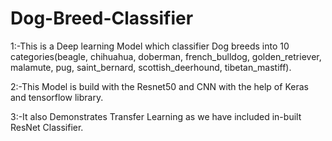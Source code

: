 # Dog-Breed-Classifier

1:-This is a Deep learning Model which classifier Dog breeds into 10 categories(beagle, chihuahua, doberman,
french_bulldog, golden_retriever, malamute, pug, saint_bernard, scottish_deerhound,
tibetan_mastiff).

2:-This Model is build with the Resnet50 and CNN with the help of Keras and tensorflow library.

3:-It also Demonstrates Transfer Learning as we have included in-built ResNet Classifier.
